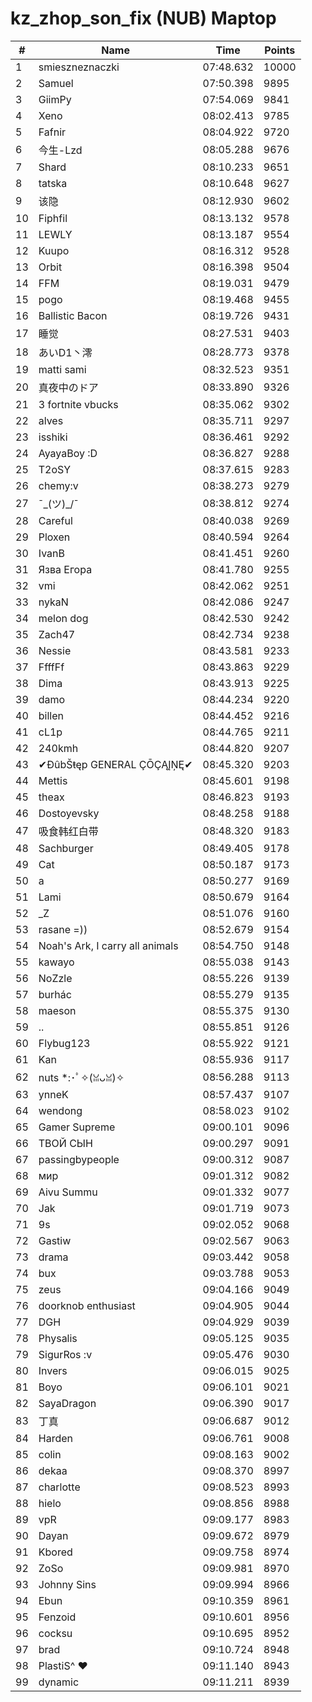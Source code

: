 # kz_zhop_son_fix (NUB) Maptop

|  # | Name | Time | Points |
|-------------- | -------------- | -------------- | -------------- | 
| 1 | smieszneznaczki | 07:48.632 | 10000 | 
| 2 | Samuel | 07:50.398 | 9895 | 
| 3 | GiimPy | 07:54.069 | 9841 | 
| 4 | Xeno | 08:02.413 | 9785 | 
| 5 | Fafnir | 08:04.922 | 9720 | 
| 6 | 今生-Lzd | 08:05.288 | 9676 | 
| 7 | Shard | 08:10.233 | 9651 | 
| 8 | tatska | 08:10.648 | 9627 | 
| 9 | 该隐 | 08:12.930 | 9602 | 
| 10 | Fiphfil | 08:13.132 | 9578 | 
| 11 | LEWLY | 08:13.187 | 9554 | 
| 12 | Kuupo | 08:16.312 | 9528 | 
| 13 | Orbit | 08:16.398 | 9504 | 
| 14 | FFM | 08:19.031 | 9479 | 
| 15 | pogo | 08:19.468 | 9455 | 
| 16 | Ballistic Bacon | 08:19.726 | 9431 | 
| 17 | 睡觉 | 08:27.531 | 9403 | 
| 18 | あいD1丶澪 | 08:28.773 | 9378 | 
| 19 | matti sami | 08:32.523 | 9351 | 
| 20 | 真夜中のドア | 08:33.890 | 9326 | 
| 21 | 3 fortnite vbucks | 08:35.062 | 9302 | 
| 22 | alves | 08:35.711 | 9297 | 
| 23 | isshiki | 08:36.461 | 9292 | 
| 24 | AyayaBoy :D | 08:36.827 | 9288 | 
| 25 | T2oSY | 08:37.615 | 9283 | 
| 26 | chemy:v | 08:38.273 | 9279 | 
| 27 | ¯\_(ツ)_/¯ | 08:38.812 | 9274 | 
| 28 | Careful | 08:40.038 | 9269 | 
| 29 | Ploxen | 08:40.594 | 9264 | 
| 30 | IvanB | 08:41.451 | 9260 | 
| 31 | Язва Егора | 08:41.780 | 9255 | 
| 32 | vmi | 08:42.062 | 9251 | 
| 33 | nykaN | 08:42.086 | 9247 | 
| 34 | melon dog | 08:42.530 | 9242 | 
| 35 | Zach47 | 08:42.734 | 9238 | 
| 36 | Nessie | 08:43.581 | 9233 | 
| 37 | FfffFf | 08:43.863 | 9229 | 
| 38 | Dima | 08:43.913 | 9225 | 
| 39 | damo | 08:44.234 | 9220 | 
| 40 | billen | 08:44.452 | 9216 | 
| 41 | cL1p | 08:44.765 | 9211 | 
| 42 | 240kmh | 08:44.820 | 9207 | 
| 43 | ✔ĐûbŠŧęp GENERAL ÇŌÇĄĮŅĘ✔ | 08:45.320 | 9203 | 
| 44 | Mettis | 08:45.601 | 9198 | 
| 45 | theax | 08:46.823 | 9193 | 
| 46 | Dostoyevsky | 08:48.258 | 9188 | 
| 47 | 吸食韩红白带 | 08:48.320 | 9183 | 
| 48 | Sachburger | 08:49.405 | 9178 | 
| 49 | Cat | 08:50.187 | 9173 | 
| 50 | a | 08:50.277 | 9169 | 
| 51 | Lami | 08:50.679 | 9164 | 
| 52 | _Z | 08:51.076 | 9160 | 
| 53 | rasane =)) | 08:52.679 | 9154 | 
| 54 | Noah's Ark, I carry all animals | 08:54.750 | 9148 | 
| 55 | kawayo | 08:55.038 | 9143 | 
| 56 | NoZzle | 08:55.226 | 9139 | 
| 57 | burhác | 08:55.279 | 9135 | 
| 58 | maeson | 08:55.375 | 9130 | 
| 59 | .. | 08:55.851 | 9126 | 
| 60 | Flybug123 | 08:55.922 | 9121 | 
| 61 | Kan | 08:55.936 | 9117 | 
| 62 | nuts *:･ﾟ✧(ꈍᴗꈍ)✧ | 08:56.288 | 9113 | 
| 63 | ynneK | 08:57.437 | 9107 | 
| 64 | wendong | 08:58.023 | 9102 | 
| 65 | Gamer Supreme | 09:00.101 | 9096 | 
| 66 | ТВОЙ СЫН | 09:00.297 | 9091 | 
| 67 | passingbypeople | 09:00.312 | 9087 | 
| 68 | мир | 09:01.312 | 9082 | 
| 69 | Aivu Summu | 09:01.332 | 9077 | 
| 70 | Jak | 09:01.719 | 9073 | 
| 71 | 9s | 09:02.052 | 9068 | 
| 72 | Gastiw | 09:02.567 | 9063 | 
| 73 | drama | 09:03.442 | 9058 | 
| 74 | bux | 09:03.788 | 9053 | 
| 75 | zeus | 09:04.166 | 9049 | 
| 76 | doorknob enthusiast | 09:04.905 | 9044 | 
| 77 | DGH | 09:04.929 | 9039 | 
| 78 | Physalis | 09:05.125 | 9035 | 
| 79 | SigurRos :v | 09:05.476 | 9030 | 
| 80 | Invers | 09:06.015 | 9025 | 
| 81 | Boyo | 09:06.101 | 9021 | 
| 82 | SayaDragon | 09:06.390 | 9017 | 
| 83 | 丁真 | 09:06.687 | 9012 | 
| 84 | Harden | 09:06.761 | 9008 | 
| 85 | colin | 09:08.163 | 9002 | 
| 86 | dekaa | 09:08.370 | 8997 | 
| 87 | charlotte | 09:08.523 | 8993 | 
| 88 | hielo | 09:08.856 | 8988 | 
| 89 | vpR | 09:09.177 | 8983 | 
| 90 | Dayan | 09:09.672 | 8979 | 
| 91 | Kbored | 09:09.758 | 8974 | 
| 92 | ZoSo | 09:09.981 | 8970 | 
| 93 | Johnny Sins | 09:09.994 | 8966 | 
| 94 | Ebun | 09:10.359 | 8961 | 
| 95 | Fenzoid | 09:10.601 | 8956 | 
| 96 | cocksu | 09:10.695 | 8952 | 
| 97 | brad | 09:10.724 | 8948 | 
| 98 | PlastiS^ ♥ | 09:11.140 | 8943 | 
| 99 | dynamic | 09:11.211 | 8939 | 

